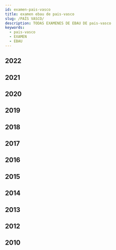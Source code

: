 ```yaml
---
id: examen-pais-vasco
title: examen ebau de pais-vasco
slug: /PAÍS VASCO/
description: TODAS EXAMENES DE EBAU DE pais-vasco
keywords:
  - pais-vasco
  - EXAMEN
  - EBAU
---
```


## 2022
## 2021
## 2020
## 2019
## 2018
## 2017
## 2016
## 2015
## 2014
## 2013
## 2012
## 2010
